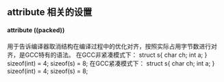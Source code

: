 ## __attribute__ 相关的设置
#### __attribute__ ((__packed__))
用于告诉编译器取消结构在编译过程中的优化对齐，按照实际占用字节数进行对齐，是GCC特有的语法。
在GCC非紧凑模式下：
struct s{ char ch; int a; } sizeof(int) = 4; sizeof(s) = 8;
在GCC紧凑模式下：
struct s{ char ch; int a; } sizeof(int) = 4; sizeof(s) = 8;